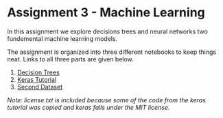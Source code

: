 <h1>Assignment 3 - Machine Learning</h1>
<p>In this assignment we explore decisions trees and neural networks two fundemental machine learning  models.</p>
<p>The assignment is organized into three different notebooks to keep things neat.  Links to all three parts are given below.</p>
<ol>
<li><a href="https://github.com/df424/drexel_INFO-T780/blob/master/learning/decision_trees.ipynb">Decision Trees</a></li>
<li><a href="https://github.com/df424/drexel_INFO-T780/blob/master/learning/keras_tut.ipynb">Keras Tutorial</a></li>
<li><a href="https://github.com/df424/drexel_INFO-T780/blob/master/learning/second_dataset.ipynb">Second Dataset</a></li>
</ol>

<p><i>Note: license.txt is included because some of the code from the keras tutorial was copied and keras falls under the MIT license.</i></p>
